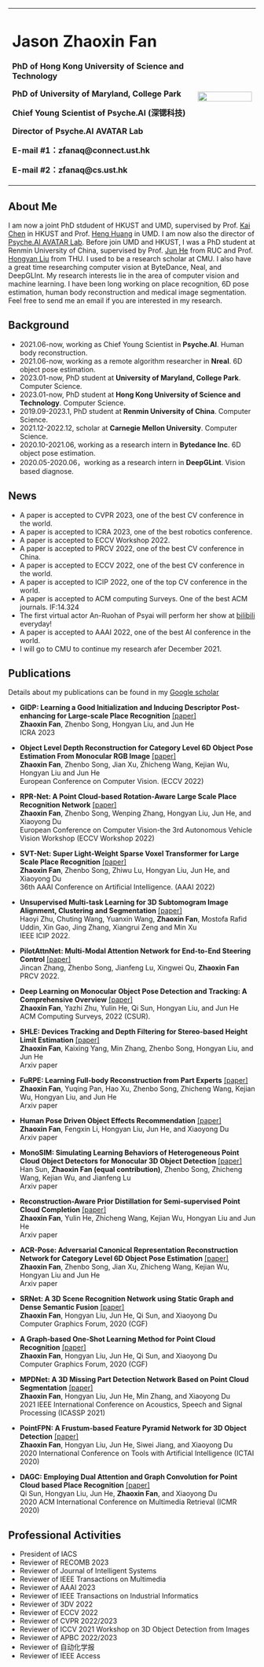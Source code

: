 
<table border="0">
  <tr>
    <td width="75%">
      <h1>Jason Zhaoxin Fan</h1>
      <p><b>PhD of Hong Kong University of Science and Technology</b></p>
      <p><b>PhD of University of Maryland, College Park</b></p>
      <p><b>Chief Young Scientist of Psyche.AI (深锶科技) </b></p>
      <p><b>Director of  Psyche.AI AVATAR Lab </b></p>
      <p><b>E-mail #1：zfanaq@connect.ust.hk</b></p>
      <p><b>E-mail #2：zfanaq@cs.ust.hk</b></p>
    </td> 
    <td width="60%">
      <img src="/zhaoxin4.jpg" width="100%"> 
    </td>
  </tr>
</table>


## About Me
I am now a joint PhD stdudent of HKUST and UMD, supervised by Prof. [Kai Chen](https://cse.hkust.edu.hk/~kaichen/) in HKUST and Prof. [Heng Huang](https://sites.pitt.edu/~heh45/) in UMD. I am now also the director of [Psyche.AI AVATAR Lab](https://www.psyai.com/home). Before join UMD and HKUST, I was a PhD student at Renmin University of China, supervised by Prof. [Jun He](http://info.ruc.edu.cn/jsky/szdw/ajxjgcx/jsjkxyjsx1/js2/758fdda1a0354792847b9e69d1289f6f.htm) from RUC and Prof. [Hongyan Liu](https://www.sem.tsinghua.edu.cn/info/1189/32080.htm) from THU.   I used to be a research scholar at CMU. I also have a great time researching computer vision at ByteDance, Neal, and DeepGLInt.  My research interests lie in the area of computer vision and machine learning. I have been long working on place recognition, 6D pose estimation, human body reconstruction and medical image segmentation. Feel free to send me an email if you are interested in my research.

## Background
+ 2021.06-now, working as Chief Young Scientist in **Psyche.AI**. Human body reconstruction.
+ 2021.06-now, working as a remote algorithm researcher in **Nreal**. 6D object pose estimation.
+ 2023.01-now,  PhD student at **University of Maryland, College Park**. Computer Science.
+ 2023.01-now,  PhD student at **Hong Kong University of Science and Technology**. Computer Science.
+ 2019.09-2023.1,  PhD student at **Renmin University of China**. Computer Science.
+ 2021.12-2022.12, scholar at **Carnegie Mellon University**. Computer Science.
+ 2020.10-2021.06, working as a research intern in **Bytedance Inc**.  6D object pose estimation.
+ 2020.05-2020.06，working as a research intern in **DeepGLint**. Vision based diagnose.


## News
+ A paper is accepted to CVPR 2023, one of the best CV conference in the world.
+ A paper is accepted to ICRA 2023, one of the best robotics conference.
+ A paper is accepted to ECCV Workshop 2022.
+ A paper is accepted to PRCV 2022, one of the best CV conference in China.
+ A paper is accepted to ECCV 2022, one of the best CV conference in the world.
+ A paper is accepted to ICIP 2022, one of the top CV conference in the world.
+ A paper is accepted to ACM computing Surveys. One of the best ACM journals. IF:14.324
+ The first virtual actor An-Ruohan of Psyai  will perform her show at [bilibili](https://live.bilibili.com/23834668) everyday! 
+ A paper is accepted to AAAI 2022, one of the best AI conference in the world.
+ I will go to CMU to continue my research afer December 2021.

## Publications
Details about my publications can be found in my [Google scholar](https://scholar.google.com/citations?hl=zh-CN&user=JHvyYDQAAAAJ)

+ **GIDP: Learning a Good Initialization and Inducing Descriptor Post-enhancing for Large-scale Place Recognition** [[paper]](https://arxiv.org/pdf/2209.11488.pdf)    
**Zhaoxin Fan**, Zhenbo Song, Hongyan Liu, and Jun He  
ICRA 2023

+ **Object Level Depth Reconstruction for Category Level 6D Object Pose Estimation From Monocular RGB Image** [[paper]](https://arxiv.org/pdf/2204.01586.pdf)    
**Zhaoxin Fan**, Zhenbo Song, Jian Xu, Zhicheng Wang, Kejian Wu, Hongyan Liu and Jun He  
European Conference on Computer Vision. (ECCV 2022)


+ **RPR-Net: A Point Cloud-based Rotation-Aware Large Scale Place Recognition Network** [[paper]](https://arxiv.org/pdf/2108.12790.pdf)    
**Zhaoxin Fan**, Zhenbo Song, Wenping Zhang, Hongyan Liu, Jun He, and Xiaoyong Du  
European Conference on Computer Vision-the 3rd Autonomous Vehicle Vision Workshop (ECCV Workshop 2022)


+ **SVT-Net: Super Light-Weight Sparse Voxel Transformer for Large Scale Place Recognition** [[paper]](https://arxiv.org/pdf/2105.00149.pdf)    
**Zhaoxin Fan**, Zhenbo Song, Zhiwu Lu, Hongyan Liu, Jun He, and Xiaoyong Du  
36th AAAI Conference on Artificial Intelligence. (AAAI 2022)


+ **Unsupervised Multi-task Learning for 3D Subtomogram Image Alignment, Clustering and Segmentation** [[paper]](https://arxiv.org/pdf)      
Haoyi Zhu, Chuting Wang, Yuanxin Wang, **Zhaoxin Fan**, Mostofa Rafid Uddin, Xin Gao, Jing Zhang, Xiangrui Zeng and Min Xu  
IEEE ICIP 2022. 

+ **PilotAttnNet: Multi-Modal Attention Network for End-to-End Steering Control** [[paper]](https://arxiv.org/pdf/)    
Jincan Zhang, Zhenbo Song, Jianfeng Lu, Xingwei Qu, **Zhaoxin Fan** 
PRCV 2022.

+ **Deep Learning on Monocular Object Pose Detection and Tracking: A Comprehensive Overview** [[paper]](https://arxiv.org/pdf/2105.14291.pdf)  
**Zhaoxin Fan**, Yazhi Zhu, Yulin He, Qi Sun, Hongyan Liu, and Jun He  
ACM Computing Surveys, 2022 (CSUR). 

+ **SHLE: Devices Tracking and Depth Filtering for Stereo-based Height Limit Estimation** [[paper]](https://arxiv.org/pdf/2212.11538.pdf)    
**Zhaoxin Fan**, Kaixing Yang, Min Zhang, Zhenbo Song, Hongyan Liu, and Jun He  
Arxiv paper


+ **FuRPE: Learning Full-body Reconstruction from Part Experts** [[paper]](https://arxiv.org/pdf/2212.00731.pdf)    
**Zhaoxin Fan**, Yuqing Pan, Hao Xu, Zhenbo Song, Zhicheng Wang, Kejian Wu, Hongyan Liu, and Jun He  
Arxiv paper


+ **Human Pose Driven Object Effects Recommendation** [[paper]](https://arxiv.org/pdf/2209.08353.pdf)    
**Zhaoxin Fan**, Fengxin Li, Hongyan Liu, Jun He, and Xiaoyong Du  
Arxiv paper


+ **MonoSIM: Simulating Learning Behaviors of Heterogeneous Point Cloud Object Detectors for Monocular 3D Object Detection** [[paper]](https://arxiv.org/pdf/2208.09446.pdf)    
Han Sun, **Zhaoxin Fan (equal contribution)**, Zhenbo Song, Zhicheng Wang, Kejian Wu, and Jianfeng Lu  
Arxiv paper


+ **Reconstruction-Aware Prior Distillation for Semi-supervised Point Cloud Completion** [[paper]](https://arxiv.org/pdf/2204.09186.pdf)  
**Zhaoxin Fan**, Yulin He, Zhicheng Wang, Kejian Wu, Hongyan Liu and Jun He  
Arxiv paper 

+ **ACR-Pose: Adversarial Canonical Representation Reconstruction Network for Category Level 6D Object Pose Estimation** [[paper]](https://arxiv.org/pdf/2111.10524.pdf)    
**Zhaoxin Fan**, Zhenbo Song, Jian Xu, Zhicheng Wang, Kejian Wu, Hongyan Liu and Jun He  
Arxiv paper 


+ **SRNet: A 3D Scene Recognition Network using Static Graph and Dense Semantic Fusion** [[paper]](https://onlinelibrary.wiley.com/doi/abs/10.1111/cgf.14146)    
**Zhaoxin Fan**, Hongyan Liu, Jun He, Qi Sun, and Xiaoyong Du  
Computer Graphics Forum, 2020  (CGF)


+ **A Graph‐based One‐Shot Learning Method for Point Cloud Recognition** [[paper]](https://onlinelibrary.wiley.com/doi/abs/10.1111/cgf.14147)    
**Zhaoxin Fan**, Hongyan Liu, Jun He, Qi Sun, and Xiaoyong Du  
Computer Graphics Forum, 2020  (CGF)


+ **MPDNet: A 3D Missing Part Detection Network Based on Point Cloud Segmentation** [[paper]](https://ieeexplore.ieee.org/abstract/document/9414867/)  
**Zhaoxin Fan**, Hongyan Liu, Jun He, Min Zhang, and Xiaoyong Du  
2021 IEEE International Conference on Acoustics, Speech and Signal Processing  (ICASSP 2021)


+ **PointFPN: A Frustum-based Feature Pyramid Network for 3D Object Detection** [[paper]](https://ieeexplore.ieee.org/abstract/document/9288277)  
**Zhaoxin Fan**, Hongyan Liu, Jun He, Siwei Jiang, and Xiaoyong Du  
2020 International Conference on Tools with Artificial Intelligence   (ICTAI 2020)


+ **DAGC: Employing Dual Attention and Graph Convolution for Point Cloud based Place Recognition** [[paper]](https://dl.acm.org/doi/abs/10.1145/3372278.3390693)  
Qi Sun, Hongyan Liu, Jun He, **Zhaoxin Fan**, and Xiaoyong Du  
2020 ACM International Conference on Multimedia Retrieval  (ICMR 2020)




## Professional Activities
+ President of IACS
+ Reviewer of RECOMB 2023
+ Reviewer of Journal of Intelligent Systems
+ Reviewer of IEEE Transactions on Multimedia
+ Reviewer of AAAI 2023
+ Reviewer of IEEE Transactions on Industrial Informatics
+ Reviewer of 3DV 2022
+ Reviewer of ECCV 2022
+ Reviewer of CVPR 2022/2023 
+ Reviewer of ICCV 2021 Workshop on 3D Object Detection from Images 
+ Reviewer of APBC 2022/2023
+ Reviewer of 自动化学报
+ Reviewer of IEEE Access 
